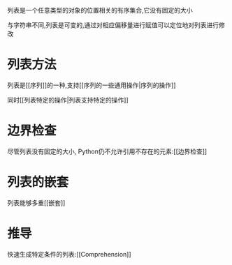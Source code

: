 列表是一个任意类型的对象的位置相关的有序集合,它没有固定的大小

与字符串不同,列表是可变的,通过对相应偏移量进行赋值可以定位地对列表进行修改

# 列表方法
列表是[[序列]]的一种,支持[[序列的一些通用操作|序列的操作]]

同时[[列表特定的操作|列表支持特定的操作]]

# 边界检查
尽管列表没有固定的大小, Python仍不允许引用不存在的元素:[[边界检查]]

# 列表的嵌套
列表能够多重[[嵌套]]

# 推导
快速生成特定条件的列表:[[Comprehension]]
